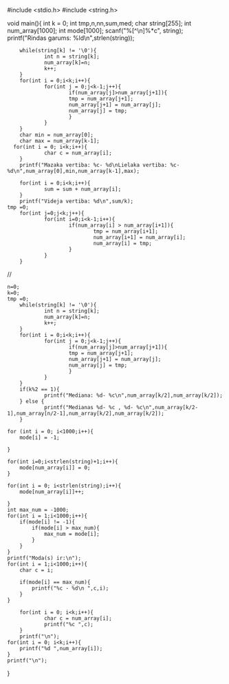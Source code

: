 #include <stdio.h>
#include <string.h>

void main(){
        int k = 0;
        int tmp,n,nn,sum,med;
        char string[255];
        int num_array[1000];
	int mode[1000];
        scanf("%[^\n]%*c", string);
        printf("Rindas garums: %ld\n",strlen(string));

        while(string[k] != '\0'){
                int n = string[k];
                num_array[k]=n;
                k++;
        }
        for(int i = 0;i<k;i++){
                for(int j = 0;j<k-1;j++){
                        if(num_array[j]>num_array[j+1]){
                        tmp = num_array[j+1];
                        num_array[j+1] = num_array[j];
                        num_array[j] = tmp;
                        }
                }
        }
        char min = num_array[0];
        char max = num_array[k-1];
      for(int i = 0; i<k;i++){
                char c = num_array[i];
        }
        printf("Mazaka vertiba: %c- %d\nLielaka vertiba: %c- %d\n",num_array[0],min,num_array[k-1],max);

        for(int i = 0;i<k;i++){
                sum = sum + num_array[i];
        }
        printf("Videja vertiba: %d\n",sum/k);
	tmp =0;
        for(int j=0;j<k;j++){
                for(int i=0;i<k-1;i++){
                        if(num_array[i] > num_array[i+1]){
                                tmp = num_array[i+1];
                                num_array[i+1] = num_array[i];
                                num_array[i] = tmp; 
                        }
                }
        }
//

	n=0;
	k=0;
	tmp =0;
        while(string[k] != '\0'){
                int n = string[k];
                num_array[k]=n;
                k++;
        }
        for(int i = 0;i<k;i++){
                for(int j = 0;j<k-1;j++){
                        if(num_array[j]>num_array[j+1]){
                        tmp = num_array[j+1];
                        num_array[j+1] = num_array[j];
                        num_array[j] = tmp;
                        }
                }
        }
        if(k%2 == 1){
                printf("Mediana: %d- %c\n",num_array[k/2],num_array[k/2]);
        } else {
                printf("Medianas %d- %c , %d- %c\n",num_array[k/2-1],num_array[n/2-1],num_array[k/2],num_array[k/2]);
        }
	
	for (int i = 0; i<1000;i++){
		mode[i] = -1;

	}

	for(int i=0;i<strlen(string)+1;i++){
		mode[num_array[i]] = 0;
	}

	for(int i = 0; i<strlen(string);i++){
		mode[num_array[i]]++;

	}
	int max_num = -1000;
	for(int i = 1;i<1000;i++){
		if(mode[i] != -1){
			if(mode[i] > max_num){
				max_num = mode[i];
			}
		}
	}
	printf("Moda(s) ir:\n");
	for(int i = 1;i<1000;i++){
		char c = i;
		
		if(mode[i] == max_num){
			printf("%c - %d\n ",c,i);
		}
	}

        for(int i = 0; i<k;i++){
                char c = num_array[i];
                printf("%c ",c);
        }
        printf("\n");
	for(int i = 0; i<k;i++){
		printf("%d ",num_array[i]);
	}
	printf("\n");

}




